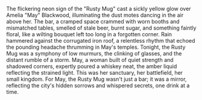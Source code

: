 The flickering neon sign of the "Rusty Mug" cast a sickly yellow glow over Amelia "May" Blackwood, illuminating the dust motes dancing in the air above her.  The bar, a cramped space crammed with worn booths and mismatched tables, smelled of stale beer, burnt sugar, and something faintly floral, like a wilting bouquet left too long in a forgotten corner.  Rain hammered against the corrugated iron roof, a relentless rhythm that echoed the pounding headache thrumming in May's temples.  Tonight, the Rusty Mug was a symphony of low murmurs, the clinking of glasses, and the distant rumble of a storm. May, a woman built of quiet strength and shadowed corners, expertly poured a whiskey neat, the amber liquid reflecting the strained light.  This was her sanctuary, her battlefield, her small kingdom. For May, the Rusty Mug wasn't just a bar; it was a mirror, reflecting the city's hidden sorrows and whispered secrets, one drink at a time.
